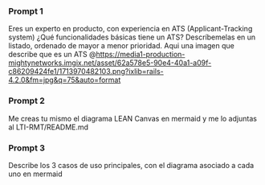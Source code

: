 ### Prompt 1

Eres un experto en producto, con experiencia en ATS (Applicant-Tracking system)
¿Qué funcionalidades básicas tiene un ATS?
Descríbemelas en un listado, ordenado de mayor a menor prioridad. Aqui una imagen que describe que es un ATS @https://media1-production-mightynetworks.imgix.net/asset/62a578e5-90e4-40a1-a09f-c86209424fe1/1713970482103.png?ixlib=rails-4.2.0&fm=jpg&q=75&auto=format 

### Prompt 2

Me creas tu mismo el diagrama LEAN Canvas en mermaid y me lo adjuntas al LTI-RMT/README.md

### Prompt 3

Describe los 3 casos de uso principales, con el diagrama asociado a cada uno en mermaid

